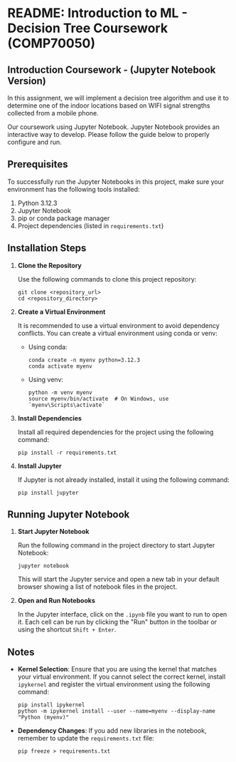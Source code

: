 # README: Introduction to ML - Decision Tree Coursework (COMP70050)

## Introduction Coursework - (Jupyter Notebook Version)

In this assignment, we will implement a decision tree algorithm and use it to determine one of the indoor locations based on WIFI signal strengths collected from a mobile phone.

Our coursework using Jupyter Notebook. Jupyter Notebook provides an interactive way to develop. Please follow the guide below to properly configure and run.

## Prerequisites

To successfully run the Jupyter Notebooks in this project, make sure your environment has the following tools installed:

1. Python 3.12.3
2. Jupyter Notebook 
3. pip or conda package manager
4. Project dependencies (listed in `requirements.txt`)

## Installation Steps

1. **Clone the Repository**

   Use the following commands to clone this project repository:

   ```
   git clone <repository_url>
   cd <repository_directory>
   ```

2. **Create a Virtual Environment**

   It is recommended to use a virtual environment to avoid dependency conflicts. You can create a virtual environment using conda or venv:

   - Using conda:

     ```
     conda create -n myenv python=3.12.3
     conda activate myenv
     ```

   - Using venv:

     ```
     python -m venv myenv
     source myenv/bin/activate  # On Windows, use `myenv\Scripts\activate`
     ```

3. **Install Dependencies**

   Install all required dependencies for the project using the following command:

   ```
   pip install -r requirements.txt
   ```

4. **Install Jupyter**

   If Jupyter is not already installed, install it using the following command:

   ```
   pip install jupyter
   ```

## Running Jupyter Notebook

1. **Start Jupyter Notebook**

   Run the following command in the project directory to start Jupyter Notebook:

   ```
   jupyter notebook
   ```

   This will start the Jupyter service and open a new tab in your default browser showing a list of notebook files in the project.

2. **Open and Run Notebooks**

   In the Jupyter interface, click on the `.ipynb` file you want to run to open it. Each cell can be run by clicking the "Run" button in the toolbar or using the shortcut `Shift + Enter`.

## Notes

- **Kernel Selection**: Ensure that you are using the kernel that matches your virtual environment. If you cannot select the correct kernel, install `ipykernel` and register the virtual environment using the following command:

  ```
  pip install ipykernel
  python -m ipykernel install --user --name=myenv --display-name "Python (myenv)"
  ```

- **Dependency Changes**: If you add new libraries in the notebook, remember to update the `requirements.txt` file:

  ```
  pip freeze > requirements.txt
  ```

